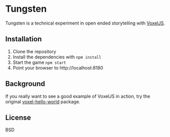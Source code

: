# Tungsten

Tungsten is a technical experiment in open ended storytelling with [VoxelJS](http://voxeljs.com).

## Installation

1. Clone the repository
2. Install the dependencies with ```npm install```
3. Start the game ```npm start```
4. Point your browser to http://localhost:8180

## Background

If you really want to see a good example of VoxelJS in action, try the original [voxel-hello-world](https://github.com/maxogden/voxel-hello-world) package.

## License

BSD
